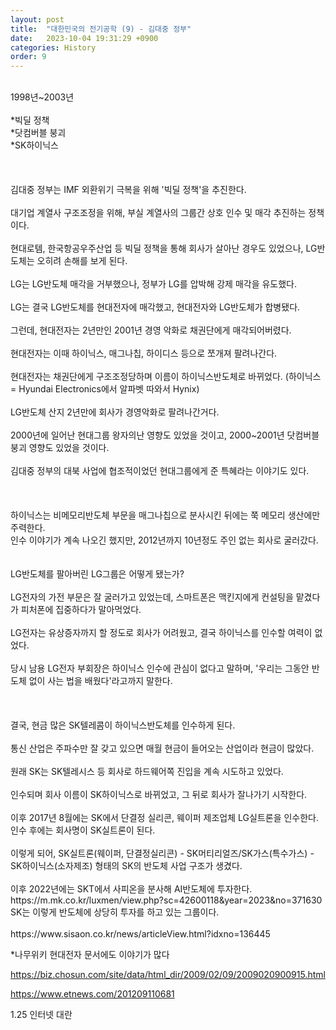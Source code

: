 ```yaml
---
layout: post
title:  "대한민국의 전기공학 (9) - 김대중 정부"
date:   2023-10-04 19:31:29 +0900
categories: History
order: 9
---
```

<br>
1998년~2003년<br>
<br>
*빅딜 정책<br>
*닷컴버블 붕괴<br>
*SK하이닉스<br>
<br>
<br>
<br>
김대중 정부는 IMF 외환위기 극복을 위해 '빅딜 정책'을 추진한다.<br>
<br>
대기업 계열사 구조조정을 위해, 부실 계열사의 그룹간 상호 인수 및 매각 추진하는 정책이다.<br>
<br>
현대로템, 한국항공우주산업 등 빅딜 정책을 통해 회사가 살아난 경우도 있었으나, LG반도체는 오히려 손해를 보게 된다.<br>
<br>
LG는 LG반도체 매각을 거부했으나, 정부가 LG를 압박해 강제 매각을 유도했다.<br>
<br>
LG는 결국 LG반도체를 현대전자에 매각했고, 현대전자와 LG반도체가 합병됐다.<br>
<br>
그런데, 현대전자는 2년만인 2001년 경영 악화로 채권단에게 매각되어버렸다.<br>
<br>
현대전자는 이때 하이닉스, 매그나칩, 하이디스 등으로 쪼개져 팔려나간다.<br>
<br>
현대전자는 채권단에게 구조조정당하며 이름이 하이닉스반도체로 바뀌었다. (하이닉스 = Hyundai Electronics에서 알파벳 따와서 Hynix)<br>
<br>
LG반도체 산지 2년만에 회사가 경영악화로 팔려나간거다.<br>
<br>
2000년에 일어난 현대그룹 왕자의난 영향도 있었을 것이고, 2000~2001년 닷컴버블 붕괴 영향도 있었을 것이다.<br>
<br>
김대중 정부의 대북 사업에 협조적이었던 현대그룹에게 준 특혜라는 이야기도 있다.<br>
<br>
<br>
<br>
하이닉스는 비메모리반도체 부문을 매그나칩으로 분사시킨 뒤에는 쭉 메모리 생산에만 주력한다.
<br>
인수 이야기가 계속 나오긴 했지만, 2012년까지 10년정도 주인 없는 회사로 굴러갔다.
<br>
<br>
<br>
LG반도체를 팔아버린 LG그룹은 어떻게 됐는가?<br>
<br>
LG전자의 가전 부문은 잘 굴러가고 있었는데, 스마트폰은 맥킨지에게 컨설팅을 맡겼다가 피처폰에 집중하다가 말아먹었다.<br>
<br>
LG전자는 유상증자까지 할 정도로 회사가 어려웠고, 결국 하이닉스를 인수할 여력이 없었다.<br>
<br>
당시 남용 LG전자 부회장은 하이닉스 인수에 관심이 없다고 말하며, '우리는 그동안 반도체 없이 사는 법을 배웠다'라고까지 말한다.<br>
<br>
<br>
<br>
결국, 현금 많은 SK텔레콤이 하이닉스반도체를 인수하게 된다.<br>
<br>
통신 산업은 주파수만 잘 갖고 있으면 매월 현금이 들어오는 산업이라 현금이 많았다.<br>
<br>
원래 SK는 SK텔레시스 등 회사로 하드웨어쪽 진입을 계속 시도하고 있었다.<br>
<br>
인수되며 회사 이름이 SK하이닉스로 바뀌었고, 그 뒤로 회사가 잘나가기 시작한다.<br>
<br>
이후 2017년 8월에는 SK에서 단결정 실리콘, 웨이퍼 제조업체 LG실트론을 인수한다. 인수 후에는 회사명이 SK실트론이 된다.<br>
<br>
이렇게 되어, SK실트론(웨이퍼, 단결정실리콘) - SK머티리얼즈/SK가스(특수가스) - SK하이닉스(소자제조) 형태의 SK의 반도체 사업 구조가 생겼다.<br>
<br>
이후 2022년에는 SKT에서 사피온을 분사해 AI반도체에 투자한다.<br>
https://m.mk.co.kr/luxmen/view.php?sc=42600118&year=2023&no=371630<br>
SK는 이렇게 반도체에 상당히 투자를 하고 있는 그룹이다.<br>
<br>
https://www.sisaon.co.kr/news/articleView.html?idxno=136445

*나무위키 현대전자 문서에도 이야기가 많다

https://biz.chosun.com/site/data/html_dir/2009/02/09/2009020900915.html

https://www.etnews.com/201209110681

1.25 인터넷 대란